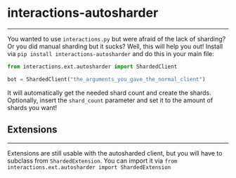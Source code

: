 # interactions-autosharder
____________________________

You wanted to use `interactions.py` but were afraid of the lack of sharding? Or you did manual sharding but it sucks?
Well, this will help you out! Install via `pip install interactions-autosharder` and do this in your main file:

```python
from interactions.ext.autosharder import ShardedClient

bot = ShardedClient("the_arguments_you_gave_the_normal_client")
```
It will automatically get the needed shard count and create the shards. Optionally, insert the `shard_count` parameter
and set it to the amount of shards you want!


## Extensions
______________
Extensions are still usable with the autosharded client, but you will have to subclass from ``ShardedExtension``.
You can import it via ``from interactions.ext.autosharder import ShardedExtension``
